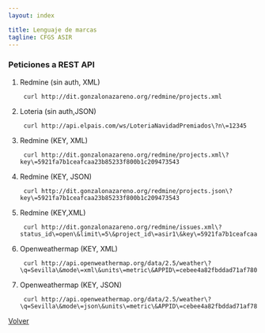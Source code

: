 ```yaml
---
layout: index

title: Lenguaje de marcas
tagline: CFGS ASIR
---
```


### Peticiones a REST API

1. Redmine (sin auth, XML)

		curl http://dit.gonzalonazareno.org/redmine/projects.xml

2. Loteria (sin auth,JSON)

		curl http://api.elpais.com/ws/LoteriaNavidadPremiados\?n\=12345

3. Redmine (KEY, XML)

		curl http://dit.gonzalonazareno.org/redmine/projects.xml\?key\=5921fa7b1ceafcaa23b85233f800b1c209473543

4. Redmine (KEY, JSON)

		curl http://dit.gonzalonazareno.org/redmine/projects.json\?key\=5921fa7b1ceafcaa23b85233f800b1c209473543

5. Redmine (KEY,XML)

		curl http://dit.gonzalonazareno.org/redmine/issues.xml\?status_id\=open\&limit\=5\&project_id\=asir1\&key\=5921fa7b1ceafcaa23b85233f800b1c209473543

6. Openweathermap (KEY, XML)

		curl http://api.openweathermap.org/data/2.5/weather\?\q=Sevilla\&mode\=xml\&units\=metric\&APPID\=cebee4a82fbddad71af7804bc82a3303z

7. Openweathermap (KEY, JSON)

		curl http://api.openweathermap.org/data/2.5/weather\?\q=Sevilla\&mode\=json\&units\=metric\&APPID\=cebee4a82fbddad71af7804bc82a3303



[Volver](index)
